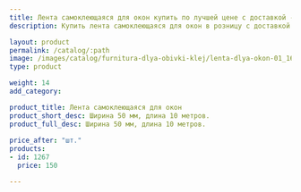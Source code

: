 ```yaml
---
title: Лента самоклеющаяся для окон купить по лучшей цене с доставкой - Поролоныч
description: Купить лента самоклеющаяся для окон в розницу с доставкой по Москве в интернет-магазине Поролоныча.

layout: product
permalink: /catalog/:path
image: /images/catalog/furnitura-dlya-obivki-klej/lenta-dlya-okon-01_1600w.jpg
type: product

weight: 14
add_category: 

product_title: Лента самоклеющаяся для окон
product_short_desc: Ширина 50 мм, длина 10 метров.
product_full_desc: Ширина 50 мм, длина 10 метров.
        
price_after: "шт."
products:
- id: 1267
  price: 150

---
```


